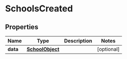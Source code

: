 
# SchoolsCreated

## Properties
Name | Type | Description | Notes
------------ | ------------- | ------------- | -------------
**data** | [**SchoolObject**](SchoolObject.md) |  |  [optional]




